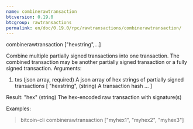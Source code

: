 ```yaml
---
name: combinerawtransaction
btcversion: 0.19.0
btcgroup: rawtransactions
permalink: en/doc/0.19.0/rpc/rawtransactions/combinerawtransaction/
---
```


combinerawtransaction ["hexstring",...]

Combine multiple partially signed transactions into one transaction.
The combined transaction may be another partially signed transaction or a 
fully signed transaction.
Arguments:
1. txs                 (json array, required) A json array of hex strings of partially signed transactions
     [
       "hexstring",    (string) A transaction hash
       ...
     ]

Result:
"hex"            (string) The hex-encoded raw transaction with signature(s)

Examples:
> bitcoin-cli combinerawtransaction ["myhex1", "myhex2", "myhex3"]


